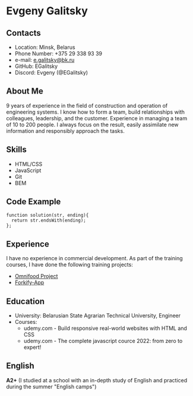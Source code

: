 # Evgeny Galitsky

## Contacts

- Location: Minsk, Belarus
- Phone Number: +375 29 338 93 39
- e-mail: e.galitsky@bk.ru
- GitHub: EGalitsky
- Discord: Evgeny (@EGalitsky)

## About Me

9 years of experience in the field of construction and operation of engineering systems. I know how to form a team, build relationships with colleagues, leadership, and the customer. Experience in managing a team of 10 to 200 people. I always focus on the result, easily assimilate new information and responsibly approach the tasks.

## Skills

- HTML/CSS
- JavaScript
- Git
- BEM

## Code Example

```
function solution(str, ending){
  return str.endsWith(ending);
};
```

## Experience

I have no experience in commercial development.
As part of the training courses, I have done the following training projects:

- [Omnifood Project](https://github.com/EGalitsky/Omnifood-Project)
- [Forkify-App](https://github.com/EGalitsky/Forkify-App)

## Education

- University: Belarusian State Agrarian Technical University, Engineer
- Courses:
  - udemy.com - Build responsive real-world websites with HTML and CSS
  - udemy.com - The complete javascript cource 2022: from zero to expert!

## English

**A2+** (I studied at a school with an in-depth study of English and practiced during the summer "English camps")
